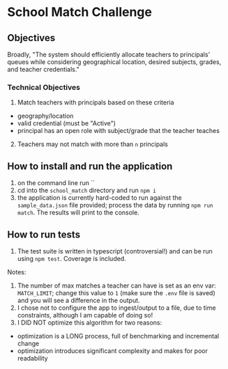 # School Match Challenge

## Objectives

Broadly, "The system should efficiently allocate teachers to principals' queues while considering geographical location, desired subjects, grades, and teacher credentials."

### Technical Objectives

1. Match teachers with principals based on these criteria

- geography/location
- valid credential (must be "Active")
- principal has an open role with subject/grade that the teacher teaches

2. Teachers may not match with more than `n` principals

## How to install and run the application

1. on the command line run ``
2. cd into the `school_match` directory and run `npm i`
3. the application is currently hard-coded to run against the `sample_data.json` file provided; process the data by running `npm run match`. The results will print to the console.

## How to run tests

1. The test suite is written in typescript (controversial!) and can be run using `npm test`. Coverage is included.

Notes:

1. The number of max matches a teacher can have is set as an env var: `MATCH_LIMIT`; change this value to `1` (make sure the `.env` file is saved) and you will see a difference in the output.
2. I chose not to configure the app to ingest/output to a file, due to time constraints, although I am capable of doing so!
3. I DID NOT optimize this algorithm for two reasons:

- optimization is a LONG process, full of benchmarking and incremental change
- optimization introduces significant complexity and makes for poor readability
